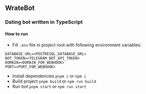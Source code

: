 ## WrateBot

### Dating bot written in TypeScript

#### How to run

- Fill `.env` file in project root with following environment variables:

```
DATABASE_URL=<POSTRESQL_DATABASE_URL>
BOT_TOKEN=<TELEGRAM_BOT_API_TOKEN>
DOMAIN=<DOMAIN_FOR_WEBHOOK>
PORT=<PORT_FOR_WEBHOOK>

```

- Install dependencies `pnpm i` or `npm i`
- Build project `pnpm build` or `npm run build`
- Run bot `pnpm start` or `npm run start`
